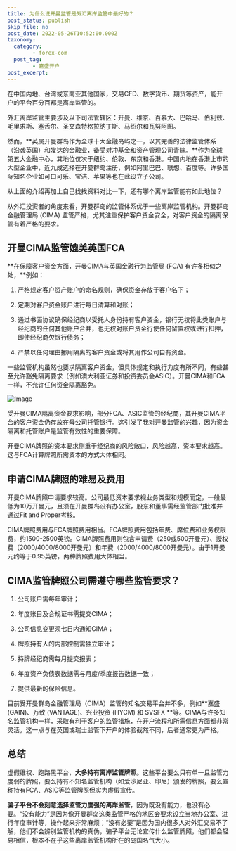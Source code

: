 ```yaml
---
title: 为什么说开曼监管是外汇离岸监管中最好的？
post_status: publish
skip_file: no
post_date: 2022-05-26T10:52:00.000Z
taxonomy:
  category:
        - forex-com
  post_tag:
        - 嘉盛开户
post_excerpt: 
---
```

在中国内地、台湾或东南亚其他国家，交易CFD、数字货币、期货等资产，能开户的平台百分百都是离岸监管的。

外汇离岸监管主要涉及以下司法管辖区：开曼、维京、百慕大、巴哈马、伯利兹、毛里求斯、塞舌尔、圣文森特格拉纳丁斯、马绍尔和瓦努阿图。

然而，**英属开曼群岛作为全球十大金融岛屿之一，以其完善的法律监管体系（沿袭英国）和发达的金融业，备受对冲基金和资产管理公司青睐。**作为全球第五大金融中心，其地位仅次于纽约、伦敦、东京和香港。中国内地在香港上市的大型企业中，近九成选择在开曼群岛注册，例如阿里巴巴、联想、百度等。许多国际知名企业如可口可乐、宝洁、苹果等也在此设立子公司。

从上面的介绍再加上自己找找资料对比一下，还有哪个离岸监管能有如此地位？

从外汇投资者的角度来看，开曼群岛的监管体系优于一些离岸监管机构。开曼群岛金融管理局 (CIMA) 监管严格，尤其注重保护客户资金安全，对客户资金的隔离保管有着严格的要求。

## 开曼CIMA监管媲美英国FCA

**在保障客户资金方面，开曼CIMA与英国金融行为监管局 (FCA) 有许多相似之处，**例如：

1. 严格规定客户资产账户的命名规则，确保资金存放于客户名下；

1. 定期对客户资金账户进行每日清算和对账；

1. 通过书面协议确保经纪商以受托人身份持有客户资金，银行无权将此类账户与经纪商的任何其他账户合并，也无权对账户资金行使任何留置权或进行扣押，即使经纪商欠银行债务；

1. 严禁以任何理由挪用隔离的客户资金或将其用作公司自有资金。

一些监管机构虽然也要求隔离客户资金，但具体规定和执行力度有所不同，有些甚至允许豁免隔离要求（例如澳大利亚证券和投资委员会ASIC）。开曼CIMA和FCA一样，不允许任何资金隔离豁免。

![Image](https://prod-files-secure.s3.us-west-2.amazonaws.com/39ed1227-6d7d-4570-be36-9ccd4a2c4241/bd849744-3fcb-4a37-8312-357962c8f065/image.png?X-Amz-Algorithm=AWS4-HMAC-SHA256&X-Amz-Content-Sha256=UNSIGNED-PAYLOAD&X-Amz-Credential=ASIAZI2LB466RTQOH7CS%2F20251101%2Fus-west-2%2Fs3%2Faws4_request&X-Amz-Date=20251101T161320Z&X-Amz-Expires=3600&X-Amz-Security-Token=IQoJb3JpZ2luX2VjEGgaCXVzLXdlc3QtMiJIMEYCIQDVOUdVMXRvzPSGRVKiuiYog6jmSun%2F3b%2FZozEHOibHXAIhAOLm93GmDPVfER0sSRtNN%2FvZ4d8cfvLTjad3CAmUTPv2Kv8DCDEQABoMNjM3NDIzMTgzODA1IgwPesZQIGHpZ1e2YfMq3AMuCDr%2FPvfrsv7TDKhtsOuzy3FEdhWZDepkqoJUihEotpwDPE36au4OYkBzB89sQeecDb9hsKj7dR0BQE28wPHSslo%2Fu6TS4zHSr5IAFpUqCS7FZgAht8KhvE3LeDEBQEOUA7FmffymlqjKUCnxbAXgJyXRyGyiHVvWw%2FEGC2vFwjBkrRsQE5NWapfvKma5be98QnUtfqAx0YzRC9t1EXhoU5a7hsS5EjIDITHPDp1oZL6V4Hq3lN3D29osaaxmCiXM9kibzYWJtb%2BKcbCKACG0QJzSjADsCg66tAfGe9pYdK03hxvL6o%2BhAPi0%2BasTHDqACzFH%2B7LOM1EYBz41HPCaHtyFVr8ST%2BazSYcTwqzutd7%2FoUeBJ7bQYIS4OtYEnTAQmv5JdRvHJqZp1CEzYOy1tP3%2BA%2BSv8GM4Aib%2FCu38eHTWetXChHnFik%2BnKDxpQ3AQdazBdBCzco9%2BdBFo4xHN4ycSOvkkiN4WNy7NbNbaQkGh6SX6k5lC0Cb7%2BSCVr4VFH%2FPxFd%2BrCnSD9OGUxjkuRAYKrhfXHKN7EAiCb9ILBh1eBum2XZ85jWNyD4kXfjPAmBulkx8q5GhbYF9%2FU9xfy9SM9g1gVhH0zG6OdHc9dydTwR81nWld3GDUPTCT0ZjIBjqkAfRsr4S7E5%2FijkY2k8p2HpU8v2ZeEg0atEfLEFFqDElAiZ33ywRGOYlKrp9ldPoeGpSk4RDLs0Cfzo6PSwwzzDqhtG0T61HEZ7b9gOiWT7zUv%2B%2FTu9PR2h7fwkv1J9YPT9A1D6RvNnLN5otOH03i9ABM7Txb3YTdy5fN8cdlH1F6BznrWhkf6%2FQGgaN34fTab9gmWOGO%2BkVArcQjTfY972NBuzWf&X-Amz-Signature=6769c3a1bfb7b220042463cd4b467dd6c22ca82a6906ced867b93a05751fdfd9&X-Amz-SignedHeaders=host&x-amz-checksum-mode=ENABLED&x-id=GetObject)

受开曼CIMA隔离资金要求影响，部分FCA、ASIC监管的经纪商，其开曼CIMA平台的客户资金仍存放在母公司托管银行。这引发了我对开曼监管的兴趣，因为资金隔离和托管账户是监管有效性的重要保障。

开曼CIMA牌照的资本要求侧重于经纪商的风险敞口，风险越高，资本要求越高。这与FCA计算牌照所需资本的方式大体相同。

## **申请CIMA牌照的难易及费用**

开曼CIMA牌照申请要求较高。公司最低资本要求视业务类型和规模而定，一般最低为10万开曼元，且须在开曼群岛设有办公室，股东和董事需经监管部门批准并通过Fit and Proper考核。

CIMA牌照费用与FCA牌照费用相当。FCA牌照费用包括年费、席位费和业务权限费，约1500-2500英镑。CIMA牌照费用则包含申请费（250或500开曼元）、授权费（2000/4000/8000开曼元）和年费（2000/4000/8000开曼元）。由于1开曼元约等于0.95英镑，两种牌照费用大体相当。

## CIMA监管牌照公司需遵守哪些监管要求？

1. 公司账户需每年审计；

1. 年度账目及合规证书需提交CIMA；

1. 公司信息变更须七日内通知CIMA；

1. 牌照持有人的内部控制需独立审计；

1. 持牌经纪商需每月提交报表；

1. 年度资产负债表数据需与月度/季度报告数据一致；

1. 提供最新的保险信息。

目前受开曼群岛金融管理局（CIMA）监管的知名交易平台并不多，例如**嘉盛 (GAIN)、万致 (VANTAGE)、兴业投资 (HYCM) 和 SVSFX **等。CIMA与许多知名监管机构一样，采取有利于客户的监管措施，在开户流程和所需信息方面都非常灵活。这一点与在英国或瑞士监管下开户的体验截然不同，后者通常更为严格。

## 总结

虚假维权、跑路黑平台，**大多持有离岸监管牌照**。这些平台要么只有单一且监管力度弱的牌照，要么持有不知名监管机构（如爱沙尼亚、印尼）颁发的牌照，要么宣称持有FCA、ASIC等监管牌照但实为虚假宣传。

**骗子平台不会刻意选择监管力度强的离岸监管**，因为既没有能力，也没有必要。“没有能力”是因为像开曼群岛这类监管严格的地区会要求设立当地办公室、进行年度审计等，操作起来非常麻烦；“没有必要”是因为国内很多人对外汇交易不了解，他们不会辨别监管机构的真伪，骗子平台无论宣传什么监管牌照，他们都会轻易相信，根本不在乎这些离岸监管机构所在的岛国名气大小。